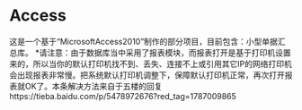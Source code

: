 # Access
这是一个基于“MicrosoftAccess2010”制作的部分项目，目前包含：小型单据汇总库。
*请注意：由于数据库当中采用了报表模块，而报表打开是基于打印机设置来的，所以当你的默认打印机找不到、丢失、连接不上或引用其它IP的网络打印机会出现报表非常慢。把系统默认打印机调整下，保障默认打印机正常，再次打开报表就OK了。本条解决方法来自于五楼的回复https://tieba.baidu.com/p/5478972676?red_tag=1787009865

